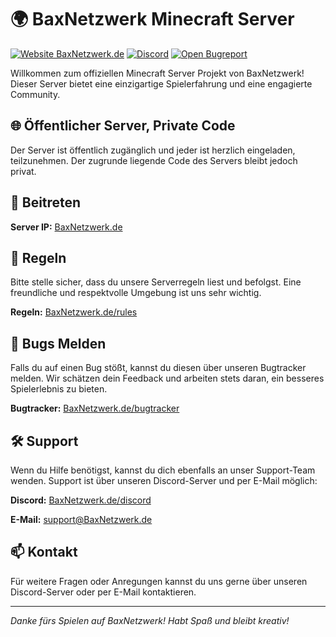 # 🌍 BaxNetzwerk Minecraft Server

[![Website BaxNetzwerk.de](https://img.shields.io/website-up-down-green-red/http/baxnetzwerk.de.svg)](https://baxnetzwerk.de/)  [![Discord](https://badgen.net/discord/members/66K6uha)](https://baxnetzwerk.de/dc) [![Open Bugreport](https://img.shields.io/badge/-Open%20Bug%20Report-F67909?style=flat&logo=openbugbounty&logoColor=white)](https://baxnetzwerk.de/bugtracker)


Willkommen zum offiziellen Minecraft Server Projekt von BaxNetzwerk! Dieser Server bietet eine einzigartige Spielerfahrung und eine engagierte Community. 

## 🌐 Öffentlicher Server, Private Code

Der Server ist öffentlich zugänglich und jeder ist herzlich eingeladen, teilzunehmen. Der zugrunde liegende Code des Servers bleibt jedoch privat.

## 🚀 Beitreten

**Server IP:** [BaxNetzwerk.de](https://baxnetzwerk.de)

## 📜 Regeln

Bitte stelle sicher, dass du unsere Serverregeln liest und befolgst. Eine freundliche und respektvolle Umgebung ist uns sehr wichtig.

**Regeln:** [BaxNetzwerk.de/rules](https://baxnetzwerk.de/rules)

## 🐛 Bugs Melden

Falls du auf einen Bug stößt, kannst du diesen über unseren Bugtracker melden. Wir schätzen dein Feedback und arbeiten stets daran, ein besseres Spielerlebnis zu bieten.

**Bugtracker:** [BaxNetzwerk.de/bugtracker](https://baxnetzwerk.de/bugtracker)

## 🛠️ Support

Wenn du Hilfe benötigst, kannst du dich ebenfalls an unser Support-Team wenden. Support ist über unseren Discord-Server und per E-Mail möglich:

**Discord:** [BaxNetzwerk.de/discord](https://baxnetzwerk.de/discord)

**E-Mail:** [support@BaxNetzwerk.de](mailto:support@baxnetzwerk.de)

## 📫 Kontakt

Für weitere Fragen oder Anregungen kannst du uns gerne über unseren Discord-Server oder per E-Mail kontaktieren.

---

*Danke fürs Spielen auf BaxNetzwerk! Habt Spaß und bleibt kreativ!*
